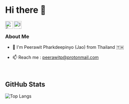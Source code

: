 # Hi there 👋

<a href="https://www.facebook.com/shitdudie/">
  <img align="left" alt="Facebook" width="25px" src="https://cdn.jsdelivr.net/npm/simple-icons@3.0.1/icons/facebook.svg" />
</a>

<a href="https://www.instagram.com/jaw.py/">
  <img align="left" alt="Instagram" width="25px" src="https://cdn.jsdelivr.net/npm/simple-icons@3.0.1/icons/instagram.svg" />
</a>

<br>

### About Me

- 🙋  I'm Peerawit Pharkdeepinyo (Jao) from Thailand :thailand:

- 📫  Reach me : peerawitp@protonmail.com

<br>

## GitHub Stats
![Top Langs](https://github-readme-stats.vercel.app/api/top-langs/?username=peerawitp&layout=compact)
